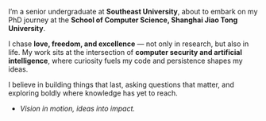 I’m a senior undergraduate at **Southeast University**, about to embark on my PhD journey at the **School of Computer Science, Shanghai Jiao Tong University**.

I chase **love, freedom, and excellence** — not only in research, but also in life. My work sits at the intersection of **computer security and artificial intelligence**, where curiosity fuels my code and persistence shapes my ideas.

I believe in building things that last, asking questions that matter, and exploring boldly where knowledge has yet to reach. 

* *Vision in motion, ideas into impact.*

